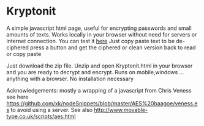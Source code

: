 # Kryptonit
A simple javascript html page, useful for encrypting passwords and small amounts of texts. 
Works locally in your browser without need for servers or internet connection. 
You can test it [here](https://rawgit.com/ThorsenRune/Kryptonit/master/kryptonit.html)
Just copy paste text to be de-ciphered press a button and get the ciphered or clean version back to read or copy paste

Just download the zip file. Unzip and open Kryptonit.html in your browser and you are ready to decrypt and encrypt.
Runs on mobile,windows ... anything with a browser. No installation necessary




Acknowledgements:
mostly a wrapping of a javascript from Chris Veness see here https://github.com/xk/nodeSnippets/blob/master/AES%20baagoe/veness.es
to avoid using a server.
See also http://www.movable-type.co.uk/scripts/aes.html
